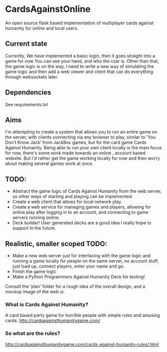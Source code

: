 # CardsAgainstOnline
An open source flask based implementation of multiplayer cards against humanity for online and local users.

## Current state
Currently, We have implemented a basic login, then it goes straight into a game for now
You can see your hand, and who the czar is.
Other than that, the game logic is on the way, I need to write a new way of simulating the game logic and then add a web viewer and client that can do everything through websockets later.

## Dependencies
See requirements.txt

## Aims
I'm attempting to create a system that allows you to run an entire game on the server, with clients connecting via any browser to play, similar to 'You Don't Know Jack' from JackBox games, but for the card game Cards Against Humanity.
Being able to run your own client locally is the main focus for now, there's some work made towards an online , account based website. But I'd rather get the game working locally for now and then worry about making several games work at once.


## TODO:
- Abstract the game logic of Cards Against Humanity from the web server, so other ways of starting and playing can be implemented.
- Create a web client that allows for local network play.
- Create a web service for managing games and players, allowing for online play after logging in to an account, and connecting to game servers running online.
- Deck builder! User generated decks are a good idea I really hope to support in the future. 

## Realistic, smaller scoped TODO:
- Make a new web server just for interfacing with the game logic and running a game locally for people on the same server, no account stuff, just load up, connect players, enter your name and go.
- Finish the game logic
- Make a Python Programmers Against Humanity Deck for testing!

Consult the 'plan' folder for a rough idea of the overall design, and a mockup image of the web ui.

### What is Cards Against Humanity?
A card based party game for horrible people with simple rules and amusing cards.
http://cardsagainsthumanitygame.com/
### So what are the rules?
http://cardsagainsthumanitygame.com/cards-against-humanity-rules/.html

